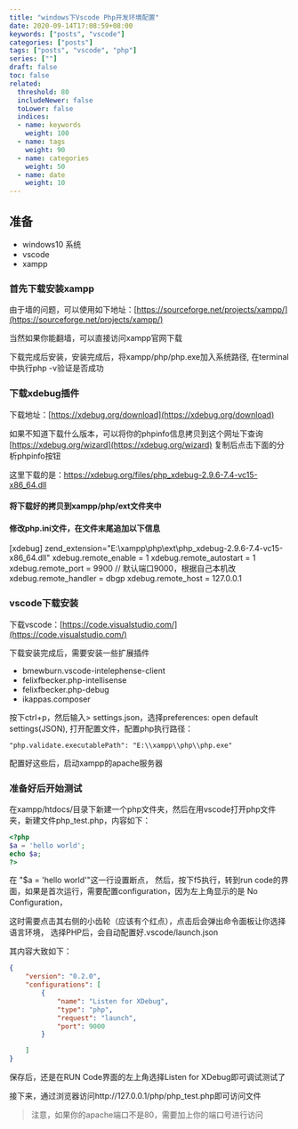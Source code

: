 ```yaml
---
title: "windows下Vscode Php开发环境配置"
date: 2020-09-14T17:08:59+08:00
keywords: ["posts", "vscode"]
categories: ["posts"]
tags: ["posts", "vscode", "php"]
series: [""]
draft: false
toc: false
related:
  threshold: 80
  includeNewer: false
  toLower: false
  indices:
  - name: keywords
    weight: 100
  - name: tags
    weight: 90
  - name: categories
    weight: 50
  - name: date
    weight: 10
---
```


## 准备
- windows10 系统
- vscode
- xampp

### 首先下载安装xampp
由于墙的问题，可以使用如下地址：[https://sourceforge.net/projects/xampp/](https://sourceforge.net/projects/xampp/)

当然如果你能翻墙，可以直接访问xampp官网下载

下载完成后安装，安装完成后，将xampp/php/php.exe加入系统路径,
在terminal中执行php -v验证是否成功

### 下载xdebug插件
下载地址：[https://xdebug.org/download](https://xdebug.org/download)

如果不知道下载什么版本，可以将你的phpinfo信息拷贝到这个网址下查询[https://xdebug.org/wizard](https://xdebug.org/wizard)
复制后点击下面的分析phpinfo按钮

这里下载的是：https://xdebug.org/files/php_xdebug-2.9.6-7.4-vc15-x86_64.dll

#### 将下载好的拷贝到xampp/php/ext文件夹中
#### 修改php.ini文件，在文件末尾追加以下信息
[xdebug]
zend_extension="E:\xampp\php\ext\php_xdebug-2.9.6-7.4-vc15-x86_64.dll"
xdebug.remote_enable = 1
xdebug.remote_autostart = 1
xdebug.remote_port = 9900    //  默认端口9000，根据自己本机改                   
xdebug.remote_handler = dbgp
xdebug.remote_host = 127.0.0.1

### vscode下载安装
下载vscode：[https://code.visualstudio.com/](https://code.visualstudio.com/)

下载安装完成后，需要安装一些扩展插件

- bmewburn.vscode-intelephense-client
- felixfbecker.php-intellisense
- felixfbecker.php-debug
- ikappas.composer

按下ctrl+p，然后输入> settings.json，选择preferences: open default settings(JSON),
打开配置文件，配置php执行路径：
```shell script
"php.validate.executablePath": "E:\\xampp\\php\\php.exe"
```

配置好这些后，启动xampp的apache服务器

### 准备好后开始测试
在xampp/htdocs/目录下新建一个php文件夹，然后在用vscode打开php文件夹，新建文件php_test.php，内容如下：
```php
<?php
$a = 'hello world';
echo $a;
?>
```
在 "$a = 'hello world'"这一行设置断点，
然后，按下f5执行，转到run code的界面，如果是首次运行，需要配置configuration，因为左上角显示的是
No Configuration，

这时需要点击其右侧的小齿轮（应该有个红点），点击后会弹出命令面板让你选择语言环境，
选择PHP后，会自动配置好.vscode/launch.json

其内容大致如下：
```json
{
    "version": "0.2.0",
    "configurations": [
        {
            "name": "Listen for XDebug",
            "type": "php",
            "request": "launch",
            "port": 9000
        }

    ]
}
```

保存后，还是在RUN Code界面的左上角选择Listen for XDebug即可调试测试了

接下来，通过浏览器访问http://127.0.0.1/php/php_test.php即可访问文件

> 注意，如果你的apache端口不是80，需要加上你的端口号进行访问

